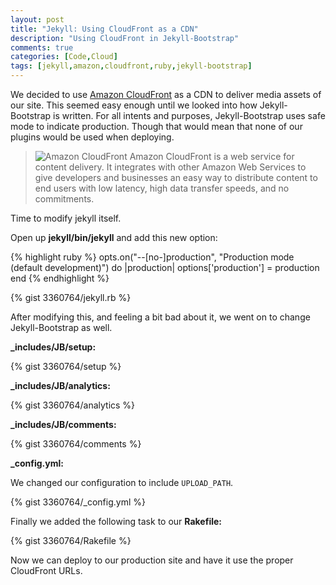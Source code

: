 ```yaml
---
layout: post
title: "Jekyll: Using CloudFront as a CDN"
description: "Using CloudFront in Jekyll-Bootstrap"
comments: true
categories: [Code,Cloud]
tags: [jekyll,amazon,cloudfront,ruby,jekyll-bootstrap]
---
```


We decided to use [Amazon CloudFront](http://xorcode.net/R2fO1q) as a CDN to deliver media assets of our site. This seemed easy enough until we looked into how Jekyll-Bootstrap is written. For all intents and purposes, Jekyll-Bootstrap uses safe mode to indicate production. Though that would mean that none of our plugins would be used when deploying.

<!--more-->

> ![Amazon CloudFront](/uploads/2012/08/cloudfront.png) Amazon CloudFront is a web service for content delivery. It integrates with other Amazon Web Services to give developers and businesses an easy way to distribute content to end users with low latency, high data transfer speeds, and no commitments.

Time to modify jekyll itself.

Open up **jekyll/bin/jekyll** and add this new option:

{% highlight ruby %}
  opts.on("--[no-]production", "Production mode (default development)") do |production|
    options['production'] = production
  end
{% endhighlight %}

{% gist 3360764/jekyll.rb %}

After modifying this, and feeling a bit bad about it, we went on to change Jekyll-Bootstrap as well.

**_includes/JB/setup:**

{% gist 3360764/setup %}

**_includes/JB/analytics:**

{% gist 3360764/analytics %}

**_includes/JB/comments:**

{% gist 3360764/comments %}

**_config.yml:**

We changed our configuration to include `UPLOAD_PATH`.

{% gist 3360764/_config.yml %}

Finally we added the following task to our **Rakefile:**

{% gist 3360764/Rakefile %}

Now we can deploy to our production site and have it use the proper CloudFront URLs.

